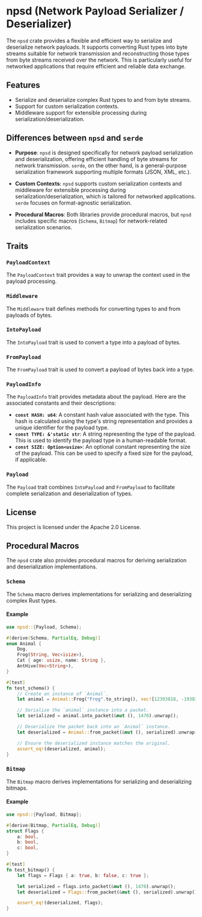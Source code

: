 
# npsd (Network Payload Serializer / Deserializer)

The `npsd` crate provides a flexible and efficient way to serialize and deserialize network payloads. It supports converting Rust types into byte streams suitable for network transmission and reconstructing those types from byte streams received over the network. This is particularly useful for networked applications that require efficient and reliable data exchange.

## Features
- Serialize and deserialize complex Rust types to and from byte streams.
- Support for custom serialization contexts.
- Middleware support for extensible processing during serialization/deserialization.

## Differences between `npsd` and `serde`

- **Purpose**: `npsd` is designed specifically for network payload serialization and deserialization, offering efficient handling of byte streams for network transmission. `serde`, on the other hand, is a general-purpose serialization framework supporting multiple formats (JSON, XML, etc.).

- **Custom Contexts**: `npsd` supports custom serialization contexts and middleware for extensible processing during serialization/deserialization, which is tailored for networked applications. `serde` focuses on format-agnostic serialization.

- **Procedural Macros**: Both libraries provide procedural macros, but `npsd` includes specific macros (`Schema`, `Bitmap`) for network-related serialization scenarios.

## Traits

### `PayloadContext`

The `PayloadContext` trait provides a way to unwrap the context used in the payload processing.

### `Middleware`

The `Middleware` trait defines methods for converting types to and from payloads of bytes.

### `IntoPayload`

The `IntoPayload` trait is used to convert a type into a payload of bytes.

### `FromPayload`

The `FromPayload` trait is used to convert a payload of bytes back into a type.

### `PayloadInfo`

The `PayloadInfo` trait provides metadata about the payload. Here are the associated constants and their descriptions:

- **`const HASH: u64`**: A constant hash value associated with the type. This hash is calculated using the type's string representation and provides a unique identifier for the payload type.
- **`const TYPE: &'static str`**: A string representing the type of the payload. This is used to identify the payload type in a human-readable format.
- **`const SIZE: Option<usize>`**: An optional constant representing the size of the payload. This can be used to specify a fixed size for the payload, if applicable.

### `Payload`

The `Payload` trait combines `IntoPayload` and `FromPayload` to facilitate complete serialization and deserialization of types.

## License

This project is licensed under the Apache 2.0 License.

## Procedural Macros

The `npsd` crate also provides procedural macros for deriving serialization and deserialization implementations.

### `Schema`

The `Schema` macro derives implementations for serializing and deserializing complex Rust types.

#### Example

```rust
use npsd::{Payload, Schema};

#[derive(Schema, PartialEq, Debug)]
enum Animal {
    Dog,
    Frog(String, Vec<isize>),
    Cat { age: usize, name: String },
    AntHive(Vec<String>),
}

#[test]
fn test_schema() {
    // Create an instance of `Animal`.
    let animal = Animal::Frog("Frog".to_string(), vec![12393818, -19383812, 11111, -1093838482]);

    // Serialize the `animal` instance into a packet.
    let serialized = animal.into_packet(&mut (), 1470).unwrap();

    // Deserialize the packet back into an `Animal` instance.
    let deserialized = Animal::from_packet(&mut (), serialized).unwrap();

    // Ensure the deserialized instance matches the original.
    assert_eq!(deserialized, animal);
}
```

### `Bitmap`

The `Bitmap` macro derives implementations for serializing and deserializing bitmaps.

#### Example

```rust
use npsd::{Payload, Bitmap};

#[derive(Bitmap, PartialEq, Debug)]
struct Flags {
    a: bool,
    b: bool,
    c: bool,
}

#[test]
fn test_bitmap() {
    let flags = Flags { a: true, b: false, c: true };

    let serialized = flags.into_packet(&mut (), 1470).unwrap();
    let deserialized = Flags::from_packet(&mut (), serialized).unwrap();

    assert_eq!(deserialized, flags);
}
```